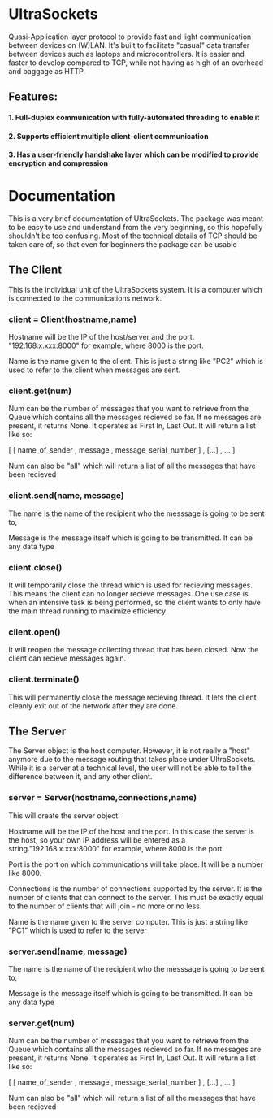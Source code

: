 # UltraSockets
Quasi-Application layer protocol to provide fast and light communication between devices on (W)LAN. It's built to facilitate "casual" data transfer between devices such as laptops and microcontrollers. It is easier and faster to develop compared to TCP, while not having as high of an overhead and baggage as HTTP.

## Features:

####   1. Full-duplex communication with fully-automated threading to enable it

####   2. Supports efficient multiple client-client communication

####   3. Has a user-friendly handshake layer which can be modified to provide encryption and compression

# Documentation

This is a very brief documentation of UltraSockets. The package was meant to be easy to use and understand from the very beginning, so this hopefully shouldn't be too confusing. Most of the technical details of TCP should be taken care of, so that even for beginners the package can be usable

## The Client
This is the individual unit of the UltraSockets system. It is a computer which is connected to the communications network.

### client = Client(hostname,name)
Hostname will be the IP of the host/server and the port. "192.168.x.xxx:8000" for example, where 8000 is the port.

Name is the name given to the client. This is just a string like "PC2" which is used to refer to the client when messages are sent.

### client.get(num)
Num can be the number of messages that you want to retrieve from the Queue which contains all the messages recieved so far. If no messages are present, it returns None. It operates as First In, Last Out. It will return a list like so:

[ [ name_of_sender , message , message_serial_number ] , [...] , ... ]

Num can also be "all" which will return a list of all the messages that have been recieved

### client.send(name, message)
The name is the name of the recipient who the messsage is going to be sent to,

Message is the message itself which is going to be transmitted. It can be any data type

### client.close()
It will temporarily close the thread which is used for recieving messages. This means the client can no longer recieve messages. One use case is when an intensive task is being performed, so the client wants to only have the main thread running to maximize efficiency

### client.open()
It will reopen the message collecting thread that has been closed. Now the client can recieve messages again.

### client.terminate()
This will permanently close the message recieving thread. It lets the client cleanly exit out of the network after they are done.

## The Server
The Server object is the host computer. However, it is not really a "host" anymore due to the message routing that takes place under UltraSockets. While it is a server at a technical level, the user will not be able to tell the difference between it, and any other client.

### server = Server(hostname,connections,name)
This will create the server object.

Hostname will be the IP of the host and the port. In this case the server is the host, so your own IP address will be entered as a string."192.168.x.xxx:8000" for example, where 8000 is the port.

Port is the port on which communications will take place. It will be a number like 8000.

Connections is the number of connections supported by the server. It is the number of clients that can connect to the server. This must be exactly equal to the number of clients that will join - no more or no less.

Name is the name given to the server computer. This is just a string like "PC1" which is used to refer to the server

### server.send(name, message)
The name is the name of the recipient who the messsage is going to be sent to,

Message is the message itself which is going to be transmitted. It can be any data type

### server.get(num)
Num can be the number of messages that you want to retrieve from the Queue which contains all the messages recieved so far. If no messages are present, it returns None. It operates as First In, Last Out. It will return a list like so:

[ [ name_of_sender , message , message_serial_number ] , [...] , ... ]

Num can also be "all" which will return a list of all the messages that have been recieved
